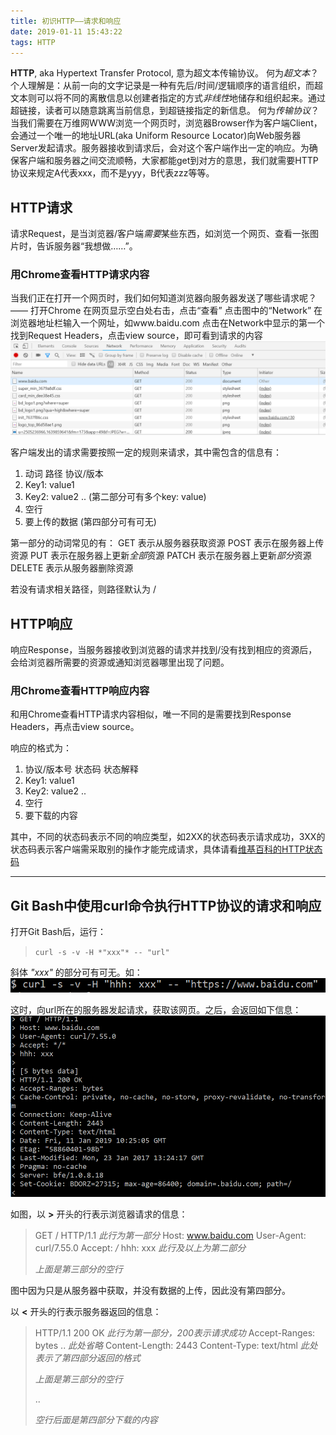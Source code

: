 ```yaml
---
title: 初识HTTP——请求和响应
date: 2019-01-11 15:43:22
tags: HTTP
---
```


**HTTP**, aka Hypertext Transfer Protocol, 意为超文本传输协议。
何为*超文本*？个人理解是：从前一向的文字记录是一种有先后/时间/逻辑顺序的语言组织，而超文本则可以将不同的离散信息以创建者指定的方式*非线性*地储存和组织起来。通过超链接，读者可以随意跳离当前信息，到超链接指定的新信息。
何为*传输协议*？当我们需要在万维网WWW浏览一个网页时，浏览器Browser作为客户端Client，会通过一个唯一的地址URL(aka Uniform Resource Locator)向Web服务器Server发起请求。服务器接收到请求后，会对这个客户端作出一定的响应。为确保客户端和服务器之间交流顺畅，大家都能get到对方的意思，我们就需要HTTP协议来规定A代表xxx，而不是yyy，B代表zzz等等。


## HTTP请求
请求Request，是当浏览器/客户端*需要*某些东西，如浏览一个网页、查看一张图片时，告诉服务器“我想做……”。

  ### 用Chrome查看HTTP请求内容
  当我们正在打开一个网页时，我们如何知道浏览器向服务器发送了哪些请求呢？
  ——
  打开Chrome
  在网页显示空白处右击，点击“查看”
  点击图中的“Network”
  在浏览器地址栏输入一个网址，如www.baidu.com
  点击在Network中显示的第一个
  找到Request Headers，点击view source，即可看到请求的内容
  ![“查看”界面的一部分](https://github.com/alisonysy/alisonysy.github.io/blob/master/img/3_web1.png?raw=true "查看")

  客户端发出的请求需要按照一定的规则来请求，其中需包含的信息有：

  1. 动词 路径 协议/版本
  2. Key1: value1
  2. Key2: value2
  .. (第二部分可有多个key: value)
  3. 空行
  4. 要上传的数据 (第四部分可有可无)

  第一部分的动词常见的有：
  GET 表示从服务器获取资源
  POST 表示在服务器上传资源
  PUT 表示在服务器上更新*全部*资源
  PATCH 表示在服务器上更新*部分*资源
  DELETE 表示从服务器删除资源

  若没有请求相关路径，则路径默认为 /


## HTTP响应
响应Response，当服务器接收到浏览器的请求并找到/没有找到相应的资源后，会给浏览器所需要的资源或通知浏览器哪里出现了问题。

  ### 用Chrome查看HTTP响应内容
  和用Chrome查看HTTP请求内容相似，唯一不同的是需要找到Response Headers，再点击view source。

  响应的格式为：
  1. 协议/版本号 状态码 状态解释
  2. Key1: value1
  2. Key2: value2
  ..
  3. 空行
  4. 要下载的内容

  其中，不同的状态码表示不同的响应类型，如2XX的状态码表示请求成功，3XX的状态码表示客户端需采取别的操作才能完成请求，具体请看[维基百科的HTTP状态码](https://zh.wikipedia.org/wiki/HTTP%E7%8A%B6%E6%80%81%E7%A0%81 "HTTP状态码-维基")

---

## Git Bash中使用curl命令执行HTTP协议的请求和响应
打开Git Bash后，运行：
> `curl -s -v -H *"xxx"* -- "url"`

斜体 *"xxx"* 的部分可有可无。如：
![curl命令例子](https://github.com/alisonysy/alisonysy.github.io/blob/master/img/3_web2.png?raw=true "curl命令")

这时，向url所在的服务器发起请求，获取该网页。之后，会返回如下信息：
![HTTP请求和响应](https://github.com/alisonysy/alisonysy.github.io/blob/master/img/requestandresponse.png?raw=true "HTTP请求和响应")

如图，以 **>** 开头的行表示浏览器请求的信息：
> GET / HTTP/1.1 
*此行为第一部分*
> Host: www.baidu.com
> User-Agent: curl/7.55.0
> Accept: */*
> hhh: xxx 
*此行及以上为第二部分*
>
> *上面是第三部分的空行*

图中因为只是从服务器中获取，并没有数据的上传，因此没有第四部分。

以 **<** 开头的行表示服务器返回的信息：
> HTTP/1.1 200 OK
*此行为第一部分，200表示请求成功*
> Accept-Ranges: bytes
> .. *此处省略*
> Content-Length: 2443 
> Content-Type: text/html *此处表示了第四部分返回的格式*
> 
> *上面是第三部分的空行*
> <!DOCTYPE> ..
> *空行后面是第四部分下载的内容*



